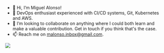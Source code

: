 - 👋 Hi, I’m Miguel Alonso!
- 🌱 DevOps enthusiast experienced with CI/CD systems, Git, Kubernetes and AWS.
- 💞️ I’m looking to collaborate on anything where I could both learn and make a valuable contribution. Get in touch if you think that's the case.
- 📫 Reach me on malonso.inbox@gmail.com.

<!---
alonso-m/alonso-m is a ✨ special ✨ repository because its `README.md` (this file) appears on your GitHub profile.
You can click the Preview link to take a look at your changes.
--->
<a target="_blank" href="https://github.com/alonso-m">
  <img align="center" src="https://github-readme-stats.vercel.app/api?username=alonso-m&show_icons=true&count_private=true&hide=stars" />
</a>

